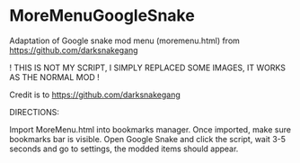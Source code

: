 # MoreMenuGoogleSnake
Adaptation of Google snake mod menu (moremenu.html) from https://github.com/darksnakegang

! THIS IS NOT MY SCRIPT, I SIMPLY REPLACED SOME IMAGES, IT WORKS AS THE NORMAL MOD !

Credit is to https://github.com/darksnakegang

DIRECTIONS:


Import MoreMenu.html into bookmarks manager.
Once imported, make sure bookmarks bar is visible.
Open Google Snake and click the script, wait 3-5 seconds and go to settings, the modded items should appear.

